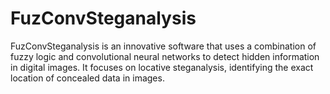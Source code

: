 # FuzConvSteganalysis
FuzConvSteganalysis is an innovative software that uses a combination of fuzzy logic and convolutional neural networks to detect hidden information in digital images. It focuses on locative steganalysis, identifying the exact location of concealed data in images.
